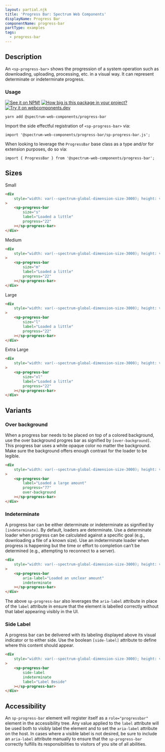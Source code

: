 ```yaml
---
layout: partial.njk
title: 'Progress Bar: Spectrum Web Components'
displayName: Progress Bar
componentName: progress-bar
partType: examples
tags:
  - progress-bar
---
```

## Description

An `<sp-progress-bar>` shows the progression of a system operation such as downloading, uploading, processing, etc. in a visual way. It can represent determinate or indeterminate progress.

### Usage

[![See it on NPM!](https://img.shields.io/npm/v/@spectrum-web-components/progress-bar?style=for-the-badge)](https://www.npmjs.com/package/@spectrum-web-components/progress-bar)
[![How big is this package in your project?](https://img.shields.io/bundlephobia/minzip/@spectrum-web-components/progress-bar?style=for-the-badge)](https://bundlephobia.com/result?p=@spectrum-web-components/progress-bar)
[![Try it on webcomponents.dev](https://img.shields.io/badge/Try%20it%20on-webcomponents.dev-green?style=for-the-badge)](https://webcomponents.dev/edit/collection/fO75441E1Q5ZlI0e9pgq/WjcwSATAB2ZGd0FopIyP/src/index.ts)

```
yarn add @spectrum-web-components/progress-bar
```

Import the side effectful registration of `<sp-progress-bar>` via:

```
import '@spectrum-web-components/progress-bar/sp-progress-bar.js';
```

When looking to leverage the `ProgressBar` base class as a type and/or for extension purposes, do so via:

```
import { ProgressBar } from '@spectrum-web-components/progress-bar';
```

## Sizes

<sp-tabs selected="m" auto label="Size Attribute Options">
<sp-tab value="s">Small</sp-tab>
<sp-tab-panel value="s">

```html
<div
    style="width: var(--spectrum-global-dimension-size-3000); height: var(--spectrum-global-dimension-size-2000); display: flex; flex-direction: column; align-items: center; justify-content: space-around;"
>
    <sp-progress-bar
        size="s"
        label="Loaded a little"
        progress="22"
    ></sp-progress-bar>
</div>
```

</sp-tab-panel>
<sp-tab value="m">Medium</sp-tab>
<sp-tab-panel value="m">

```html
<div
    style="width: var(--spectrum-global-dimension-size-3000); height: var(--spectrum-global-dimension-size-2000); display: flex; flex-direction: column; align-items: center; justify-content: space-around;"
>
    <sp-progress-bar
        size="m"
        label="Loaded a little"
        progress="22"
    ></sp-progress-bar>
</div>
```

</sp-tab-panel>
<sp-tab value="l">Large</sp-tab>
<sp-tab-panel value="l">

```html
<div
    style="width: var(--spectrum-global-dimension-size-3000); height: var(--spectrum-global-dimension-size-2000); display: flex; flex-direction: column; align-items: center; justify-content: space-around;"
>
    <sp-progress-bar
        size="l"
        label="Loaded a little"
        progress="22"
    ></sp-progress-bar>
</div>
```

</sp-tab-panel>
<sp-tab value="xl">Extra Large</sp-tab>
<sp-tab-panel value="xl">

```html
<div
    style="width: var(--spectrum-global-dimension-size-3000); height: var(--spectrum-global-dimension-size-2000); display: flex; flex-direction: column; align-items: center; justify-content: space-around;"
>
    <sp-progress-bar
        size="xl"
        label="Loaded a little"
        progress="22"
    ></sp-progress-bar>
</div>
```

</sp-tab-panel>
</sp-tabs>

## Variants

### Over background

When a progress bar needs to be placed on top of a colored background, use the over background progres bar as signified by `[over-background]`. This progress bar uses a white opaque color no matter the background. Make sure the background offers enough contrast for the loader to be legible.

```html
<div
    style="width: var(--spectrum-global-dimension-size-3000); height: var(--spectrum-global-dimension-size-2000); display: flex; flex-direction: column; align-items: center; justify-content: space-around; background-color: var(--spectrum-alias-background-color-modal-overlay);"
>
    <sp-progress-bar
        label="Loaded a large amount"
        progress="77"
        over-background
    ></sp-progress-bar>
</div>
```

### Indeterminate

A progress bar can be either determinate or indeterminate as signified by `[indeterminate]`. By default, loaders are determinate. Use a determinate loader when progress can be calculated against a specific goal (e.g., downloading a file of a known size). Use an indeterminate loader when progress is happening but the time or effort to completion can’t be determined (e.g., attempting to reconnect to a server).

```html
<div
    style="width: var(--spectrum-global-dimension-size-3000); height: var(--spectrum-global-dimension-size-2000); display: flex; flex-direction: column; align-items: center; justify-content: space-around;"
>
    <sp-progress-bar
        aria-label="Loaded an unclear amount"
        indeterminate
    ></sp-progress-bar>
</div>
```

The above `sp-progress-bar` also leverages the `aria-label` attribute in place of the `label` attribute in ensure that the element is labelled correctly without that label appearing visibly in the UI.

### Side Label

A progress bar can be delivered with its labeling displayed above its visual indicator or to either side. Use the boolean `[side-label]` attribute to define where this content should appear.

```html
<div
    style="width: var(--spectrum-global-dimension-size-3000); height: var(--spectrum-global-dimension-size-2000); display: flex; flex-direction: column; align-items: center; justify-content: space-around;"
>
    <sp-progress-bar
        side-label
        indeterminate
        label="Label Beside"
    ></sp-progress-bar>
</div>
```

## Accessibility

An `sp-progress-bar` element will register itself as a `role="progressbar"` element in the accessibility tree. Any value applied to the `label` attribute will be used both to visibly label the element and to set the `aria-label` attribute on the host. In cases where a visible label is not desired, be sure to include an `aria-label` attribute manually to ensure that the `sp-progress-bar` correctly fulfills its responsibilities to visitors of you site of all abilities.
